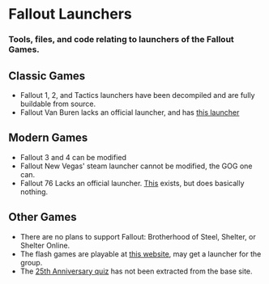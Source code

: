 # Fallout Launchers
### Tools, files, and code relating to launchers of the Fallout Games.

## Classic Games
- Fallout 1, 2, and Tactics launchers have been decompiled and are fully buildable from source.
- Fallout Van Buren lacks an official launcher, and has [this launcher](https://github.com/kran27/VanBurenLauncher)
## Modern Games
- Fallout 3 and 4 can be modified
- Fallout New Vegas' steam launcher cannot be modified, the GOG one can.
- Fallout 76 Lacks an official launcher. [This](https://github.com/kran27/Fallout76Launcher) exists, but does basically nothing.
## Other Games
- There are no plans to support Fallout: Brotherhood of Steel, Shelter, or Shelter Online.
- The flash games are playable at [this website](https://fallout_archive.keybase.pub/), may get a launcher for the group.
- The [25th Anniversary quiz](https://fallout25.com/) has not been extracted from the base site.
